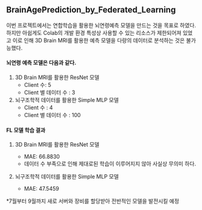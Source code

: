 ## BrainAgePrediction_by_Federated_Learning

이번 프로젝트에서는 연합학습을 활용한 뇌연령예측 모델을 만드는 것을 목표로 하였다.
하지만 아쉽게도 Colab의 개발 환경 특성상 사용할 수 있는 리소스가 제한되어져 있었고
이로 인해 3D Brain MRI를 활용한 예측 모델을 다량의 데이터로 분석하는 것은 불가능했다.



#### 뇌연령 예측 모델은 다음과 같다.

1. 3D Brain MRI를 활용한 ResNet 모델
   - Client 수: 5
   - Client 별 데이터 수 : 3
2. 뇌구조학적 데이터를 활용한 Simple MLP 모델
   - Client 수 : 4
   - Client 별 데이터 수 : 100


#### FL 모델 학습 결과

1. 3D Brain MRI를 활용한 ResNet 모델
   - MAE: 66.8830
   - 데이터 수 부족으로 인해 제대로된 학습이 이루어지지 않아 사실상 무의미 하다.
  
2. 뇌구조학적 데이터를 활용한 Simple MLP 모델
   - MAE: 47.5459


*7월부터 9월까지 새로 서버와 장비를 할당받아 전반적인 모델을 발전시킬 예정
